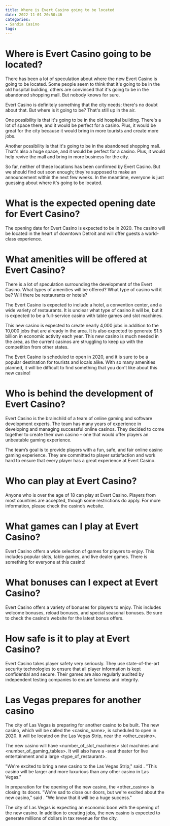 ```yaml
---
title: Where is Evert Casino going to be located
date: 2022-11-01 20:50:46
categories:
- Sandia Casino
tags:
---
```



#  Where is Evert Casino going to be located?

There has been a lot of speculation about where the new Evert Casino is going to be located. Some people seem to think that it's going to be in the old hospital building, others are convinced that it's going to be in the abandoned shopping mall. But nobody knows for sure.

Evert Casino is definitely something that the city needs; there's no doubt about that. But where is it going to be? That's still up in the air.

One possibility is that it's going to be in the old hospital building. There's a lot of space there, and it would be perfect for a casino. Plus, it would be great for the city because it would bring in more tourists and create more jobs.

Another possibility is that it's going to be in the abandoned shopping mall. That's also a huge space, and it would be perfect for a casino. Plus, it would help revive the mall and bring in more business for the city.

So far, neither of these locations has been confirmed by Evert Casino. But we should find out soon enough; they're supposed to make an announcement within the next few weeks. In the meantime, everyone is just guessing about where it's going to be located.

#  What is the expected opening date for Evert Casino?

The opening date for Evert Casino is expected to be in 2020. The casino will be located in the heart of downtown Detroit and will offer guests a world-class experience.

#  What amenities will be offered at Evert Casino?

There is a lot of speculation surrounding the development of the Evert Casino. What types of amenities will be offered? What type of casino will it be? Will there be restaurants or hotels?

The Evert Casino is expected to include a hotel, a convention center, and a wide variety of restaurants. It is unclear what type of casino it will be, but it is expected to be a full-service casino with table games and slot machines.

This new casino is expected to create nearly 4,000 jobs in addition to the 10,000 jobs that are already in the area. It is also expected to generate $1.5 billion in economic activity each year. This new casino is much needed in the area, as the current casinos are struggling to keep up with the competition from other states.

The Evert Casino is scheduled to open in 2020, and it is sure to be a popular destination for tourists and locals alike. With so many amenities planned, it will be difficult to find something that you don't like about this new casino!

#  Who is behind the development of Evert Casino?

Evert Casino is the brainchild of a team of online gaming and software development experts. The team has many years of experience in developing and managing successful online casinos. They decided to come together to create their own casino – one that would offer players an unbeatable gaming experience.

The team’s goal is to provide players with a fun, safe, and fair online casino gaming experience. They are committed to player satisfaction and work hard to ensure that every player has a great experience at Evert Casino.

# Who can play at Evert Casino?

Anyone who is over the age of 18 can play at Evert Casino. Players from most countries are accepted, though some restrictions do apply. For more information, please check the casino’s website.

# What games can I play at Evert Casino?

Evert Casino offers a wide selection of games for players to enjoy. This includes popular slots, table games, and live dealer games. There is something for everyone at this casino!

# What bonuses can I expect at Evert Casino?

Evert Casino offers a variety of bonuses for players to enjoy. This includes welcome bonuses, reload bonuses, and special seasonal bonuses. Be sure to check the casino’s website for the latest bonus offers.

# How safe is it to play at Evert Casino?

Evert Casino takes player safety very seriously. They use state-of-the-art security technologies to ensure that all player information is kept confidential and secure. Their games are also regularly audited by independent testing companies to ensure fairness and integrity.

#  Las Vegas prepares for another casino

The city of Las Vegas is preparing for another casino to be built. The new casino, which will be called the <casino_name>, is scheduled to open in 2020. It will be located on the Las Vegas Strip, near the <other_casino>.

The new casino will have <number_of_slot_machines> slot machines and <number_of_gaming_tables>. It will also have a <number>-seat theater for live entertainment and a large <type_of_restaurant>.

"We're excited to bring a new casino to the Las Vegas Strip," said <person>. "This casino will be larger and more luxurious than any other casino in Las Vegas."

In preparation for the opening of the new casino, the <other_casino> is closing its doors. "We're sad to close our doors, but we're excited about the new casino," said <person>. "We know that it will be a huge success."

The city of Las Vegas is expecting an economic boon with the opening of the new casino. In addition to creating jobs, the new casino is expected to generate millions of dollars in tax revenue for the city.